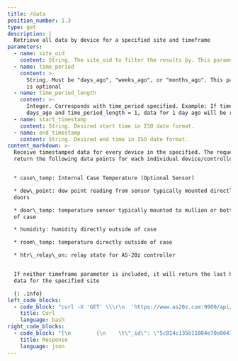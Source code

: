 ```yaml
---
title: /data
position_number: 1.3
type: get
description: |
  Retrieve all data by device for a specified site and timeframe
parameters:
  - name: site_oid
    content: String. The site_oid to filter the results by. This parameter is REQUIRED.
  - name: time_period
    content: >-
      String. Must be "days_ago", "weeks_ago", or "months_ago". This parameter
      is optional
  - name: time_period_length
    content: >-
      Integer. Corresponds with time_period specified. Example: If time_period =
      days_ago and time_period_length = 1, data for 1 day ago will be returned
  - name: start_timestamp
    content: String. Desired start time in ISO date format.
  - name: end_timestamp
    content: String. Desired end time in ISO date format.
content_markdown: >-
  Receive timestamped data for every device in the specified. The request will
  return the following data points for each individual device/controller:


  * case\_temp: Internal Case Temperature (Optional Sensor)

  * dew\_point: dew point reading from sensor typically mounted directly above
  doors

  * door\_temp: temperature sensor typically mounted to mullion or bottom rail
  of case

  * humidity: humidity directly outside of case

  * room\_temp: temperature directly outside of case

  * htr\_relay\_on: relay state for AS-20z controller


  If neither timeframe parameter is included, it will return the last hour of
  data for the specified site

  {: .info}
left_code_blocks:
  - code_block: "curl -X 'GET' \\\r\n  'https://www.as20z.com:9900/api/v1.0/sites/YOUR_SITE_OID/sensor_data?start_timestamp=2022-10-10T10&end_timestamp=2022-10-10T11' \\\r\n  -H 'accept: application/json' \\\r\n  -H 'Authorization: Bearer YOUR_JWT_TOKEN'"
    title: Curl
    language: bash
right_code_blocks:
  - code_block: "[\n        {\n    \t\"_id\": \"5c814c135b11884e70e8643c\",\n    \t\"site_location\": \"Example Address 1\",\n    \t\"site_name\": \"Example Name 1\"\n        },\n        {\n    \t\"_id\": \"5c814c135b54584e70e8643c\",\n    \t\"site_location\": \"Example Address 2\",\n    \t\"site_name\": \"Example Name 2\"\n        },\n        ...\n\n]"
    title: Response
    language: json
---
```

